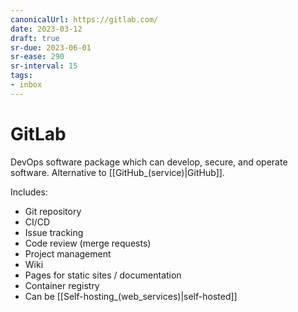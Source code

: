 ```yaml
---
canonicalUrl: https://gitlab.com/
date: 2023-03-12
draft: true
sr-due: 2023-06-01
sr-ease: 290
sr-interval: 15
tags:
- inbox
---
```


# GitLab

DevOps software package which can develop, secure, and operate software.
Alternative to [[GitHub_(service)|GitHub]].

Includes:

- Git repository
- CI/CD
- Issue tracking
- Code review (merge requests)
- Project management
- Wiki
- Pages for static sites / documentation
- Container registry
- Can be [[Self-hosting_(web_services)|self-hosted]]